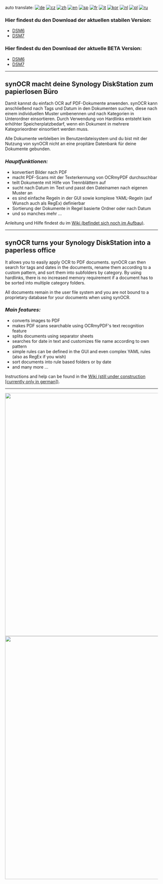 auto translate: 
[![de](https://flagcdn.com/w20/de.png)](https://github.com/geimist/synOCR)
[![cz](https://flagcdn.com/w20/cz.png)](http://translate.google.com/translate?js=n&sl=auto&tl=cs&u=https://github.com/geimist/synOCR)
[![zh](https://flagcdn.com/w20/cn.png)](http://translate.google.com/translate?js=n&sl=auto&tl=zh-CN&u=https://github.com/geimist/synOCR)
[![en](https://flagcdn.com/w20/us.png)](http://translate.google.com/translate?js=n&sl=auto&tl=en&u=https://github.com/geimist/synOCR)
[![sp](https://flagcdn.com/w20/es.png)](http://translate.google.com/translate?js=n&sl=auto&tl=es&u=https://github.com/geimist/synOCR)
[![fr](https://flagcdn.com/w20/fr.png)](http://translate.google.com/translate?js=n&sl=auto&tl=fr&u=https://github.com/geimist/synOCR)
[![it](https://flagcdn.com/w20/it.png)](http://translate.google.com/translate?js=n&sl=auto&tl=it&u=https://github.com/geimist/synOCR)
[![kor](https://flagcdn.com/w20/kr.png)](http://translate.google.com/translate?js=n&sl=auto&tl=kor&u=https://github.com/geimist/synOCR)
[![nl](https://flagcdn.com/w20/nl.png)](http://translate.google.com/translate?js=n&sl=auto&tl=nl&u=https://github.com/geimist/synOCR)
[![pl](https://flagcdn.com/w20/pl.png)](http://translate.google.com/translate?js=n&sl=auto&tl=pl&u=https://github.com/geimist/synOCR)
[![ru](https://flagcdn.com/w20/ru.png)](http://translate.google.com/translate?js=n&sl=auto&tl=ru&u=https://github.com/geimist/synOCR)
  

### Hier findest du den Download der aktuellen stabilen Version:    
- [DSM6](https://geimist.eu/synOCR/synOCR_DSM6_latest.html)
- [DSM7](https://geimist.eu/synOCR/synOCR_DSM7_latest.html)

### Hier findest du den Download der aktuelle BETA Version:       
- [DSM6](https://geimist.eu/synOCR/synOCR_DSM6_snapshot_build.html)
- [DSM7](https://geimist.eu/synOCR/synOCR_DSM7_snapshot_build.html)
<hr>

## synOCR macht deine Synology DiskStation zum papierlosen Büro    

Damit kannst du einfach OCR auf PDF-Dokumente anwenden. synOCR kann anschließend nach Tags und Datum in den Dokumenten suchen, diese nach einem individuellen Muster umbenennen und nach Kategorien in Unterordner einsortieren. Durch Verwendung von Hardlinks entsteht kein erhöhter Speicherplatzbedarf, wenn ein Dokument in mehrere Kategorieordner einsortiert werden muss.   
   
Alle Dokumente verbleiben im Benutzerdateisystem und du bist mit der Nutzung von synOCR nicht an eine propitäre Datenbank für deine Dokumente gebunden.

### *Hauptfunktionen:*   
- konvertiert Bilder nach PDF
- macht PDF-Scans mit der Texterkennung von OCRmyPDF durchsuchbar
- teilt Dokumente mit Hilfe von Trennblättern auf
- sucht nach Datum im Text und passt den Dateinamen nach eigenen Muster an
- es sind einfache Regeln in der GUI sowie komplexe YAML-Regeln (auf Wunsch auch als RegEx) definierbar
- Sortierung der Dokumente in Regel basierte Ordner oder nach Datum
- und so manches mehr …


Anleitung und Hilfe findest du im [Wiki (befindet sich noch im Aufbau)](https://github.com/geimist/synOCR/wiki).

___

## synOCR turns your Synology DiskStation into a paperless office

It allows you to easily apply OCR to PDF documents. synOCR can then search for tags and dates in the documents, rename them according to a custom pattern, and sort them into subfolders by category. By using hardlinks, there is no increased memory requirement if a document has to be sorted into multiple category folders.   
   
All documents remain in the user file system and you are not bound to a proprietary database for your documents when using synOCR.

### *Main features:*   
- converts images to PDF
- makes PDF scans searchable using OCRmyPDF's text recognition feature
- splits documents using separator sheets
- searches for date in text and customizes file name according to own pattern
- simple rules can be defined in the GUI and even complex YAML rules (also as RegEx if you wish)
- sort documents into rule based folders or by date
- and many more ...

Instructions and help can be found in the [Wiki (still under construction [currently only in german])](https://github.com/geimist/synOCR/wiki).

___

<img src="https://github.com/geimist/synOCR/raw/master/wiki_resources/synOCR_screenshot_1.png" width="800" />
<br>    
<img src="https://github.com/geimist/synOCR/raw/master/wiki_resources/synOCR_screenshot_2.png" width="800" />
<br> 
